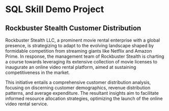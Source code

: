 # SQL Skill Demo Project
## Rockbuster Stealth Customer Distribution
Rockbuster Stealth LLC, a prominent movie rental enterprise with a global presence, is strategizing to adapt to the evolving landscape shaped by formidable competition from streaming giants like Netflix and Amazon Prime. In response, the management team of Rockbuster Stealth is charting a course towards leveraging its extensive collection of movie licenses to inaugurate an online video rental platform, aimed at sustaining competitiveness in the market.

This initiative entails a comprehensive customer distribution analysis, focusing on discerning customer demographics, revenue distribution patterns, and average expenditure. The resultant insights aim to facilitate informed resource allocation strategies, optimizing the launch of the online video rental service.

